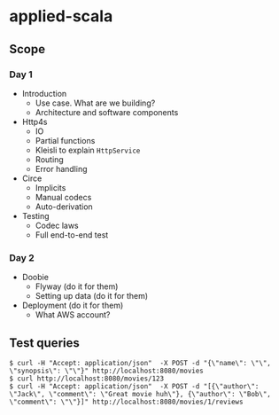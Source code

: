 # applied-scala

## Scope

### Day 1

- Introduction
  - Use case. What are we building?
  - Architecture and software components
- Http4s
  - IO
  - Partial functions
  - Kleisli to explain `HttpService`
  - Routing
  - Error handling
- Circe
  - Implicits
  - Manual codecs
  - Auto-derivation
- Testing
  - Codec laws
  - Full end-to-end test

### Day 2

- Doobie
  - Flyway (do it for them)
  - Setting up data (do it for them)
- Deployment (do it for them)
  - What AWS account?
  
## Test queries

```
$ curl -H "Accept: application/json"  -X POST -d "{\"name\": \"\", \"synopsis\": \"\"}" http://localhost:8080/movies
$ curl http://localhost:8080/movies/123
$ curl -H "Accept: application/json"  -X POST -d "[{\"author\": \"Jack\", \"comment\": \"Great movie huh\"}, {\"author\": \"Bob\", \"comment\": \"\"}]" http://localhost:8080/movies/1/reviews
```
